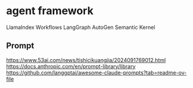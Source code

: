 
# agent framework

LlamaIndex Workflows
LangGraph
AutoGen
Semantic Kernel


## Prompt

https://www.53ai.com/news/tishicikuangjia/2024091769012.html
https://docs.anthropic.com/en/prompt-library/library
https://github.com/langgptai/awesome-claude-prompts?tab=readme-ov-file